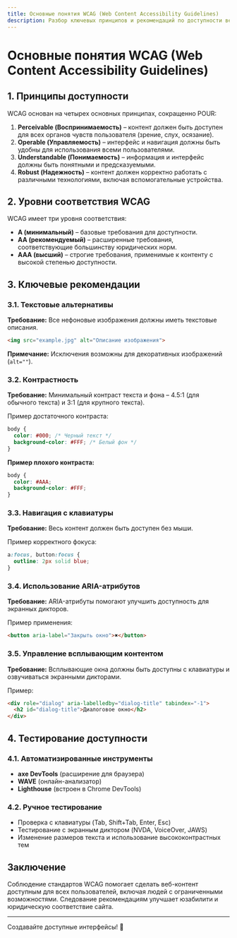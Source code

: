 ```yaml
---
title: Основные понятия WCAG (Web Content Accessibility Guidelines)
description: Разбор ключевых принципов и рекомендаций по доступности веб-контента согласно WCAG
---
```


# Основные понятия WCAG (Web Content Accessibility Guidelines)

## 1. Принципы доступности

WCAG основан на четырех основных принципах, сокращенно POUR:

1. **Perceivable (Воспринимаемость)** – контент должен быть доступен для всех органов чувств пользователя (зрение, слух, осязание).
2. **Operable (Управляемость)** – интерфейс и навигация должны быть удобны для использования всеми пользователями.
3. **Understandable (Понимаемость)** – информация и интерфейс должны быть понятными и предсказуемыми.
4. **Robust (Надежность)** – контент должен корректно работать с различными технологиями, включая вспомогательные устройства.

## 2. Уровни соответствия WCAG

WCAG имеет три уровня соответствия:

- **A (минимальный)** – базовые требования для доступности.
- **AA (рекомендуемый)** – расширенные требования, соответствующие большинству юридических норм.
- **AAA (высший)** – строгие требования, применимые к контенту с высокой степенью доступности.

## 3. Ключевые рекомендации

### 3.1. Текстовые альтернативы

**Требование:** Все нефоновые изображения должны иметь текстовые описания.

```html
<img src="example.jpg" alt="Описание изображения">
```

**Примечание:** Исключения возможны для декоративных изображений (`alt=""`).

### 3.2. Контрастность

**Требование:** Минимальный контраст текста и фона – 4.5:1 (для обычного текста) и 3:1 (для крупного текста).

Пример достаточного контраста:
```css
body {
  color: #000; /* Черный текст */
  background-color: #FFF; /* Белый фон */
}
```

**Пример плохого контраста:**
```css
body {
  color: #AAA;
  background-color: #FFF;
}
```

### 3.3. Навигация с клавиатуры

**Требование:** Весь контент должен быть доступен без мыши.

Пример корректного фокуса:
```css
a:focus, button:focus {
  outline: 2px solid blue;
}
```

### 3.4. Использование ARIA-атрибутов

**Требование:** ARIA-атрибуты помогают улучшить доступность для экранных дикторов.

Пример применения:
```html
<button aria-label="Закрыть окно">✖</button>
```

### 3.5. Управление всплывающим контентом

**Требование:** Всплывающие окна должны быть доступны с клавиатуры и озвучиваться экранными дикторами.

Пример:
```html
<div role="dialog" aria-labelledby="dialog-title" tabindex="-1">
  <h2 id="dialog-title">Диалоговое окно</h2>
</div>
```

## 4. Тестирование доступности

### 4.1. Автоматизированные инструменты
- **axe DevTools** (расширение для браузера)
- **WAVE** (онлайн-анализатор)
- **Lighthouse** (встроен в Chrome DevTools)

### 4.2. Ручное тестирование
- Проверка с клавиатуры (Tab, Shift+Tab, Enter, Esc)
- Тестирование с экранным диктором (NVDA, VoiceOver, JAWS)
- Изменение размеров текста и использование высококонтрастных тем

## Заключение

Соблюдение стандартов WCAG помогает сделать веб-контент доступным для всех пользователей, включая людей с ограниченными возможностями. Следование рекомендациям улучшает юзабилити и юридическую соответствие сайта.

---
Создавайте доступные интерфейсы! 🚀

